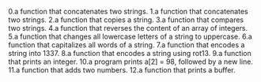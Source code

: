 0.a function that concatenates two strings.
1.a function that concatenates two strings.
2.a function that copies a string.
3.a function that compares two strings.
4.a function that reverses the content of an array of integers.
5.a function that changes all lowercase letters of a string to uppercase.
6.a function that capitalizes all words of a string.
7.a function that encodes a string into 1337.
8.a function that encodes a string using rot13.
9.a function that prints an integer.
10.a program prints a[2] = 98, followed by a new line.
11.a function that adds two numbers.
12.a function that prints a buffer.

